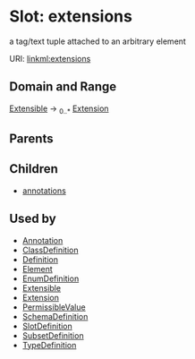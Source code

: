 
# Slot: extensions


a tag/text tuple attached to an arbitrary element

URI: [linkml:extensions](https://w3id.org/linkml/extensions)


## Domain and Range

[Extensible](Extensible.md) ->  <sub>0..*</sub>
 [Extension](Extension.md)

## Parents


## Children

 *  [annotations](annotations.md)

## Used by

 * [Annotation](Annotation.md)
 * [ClassDefinition](ClassDefinition.md)
 * [Definition](Definition.md)
 * [Element](Element.md)
 * [EnumDefinition](EnumDefinition.md)
 * [Extensible](Extensible.md)
 * [Extension](Extension.md)
 * [PermissibleValue](PermissibleValue.md)
 * [SchemaDefinition](SchemaDefinition.md)
 * [SlotDefinition](SlotDefinition.md)
 * [SubsetDefinition](SubsetDefinition.md)
 * [TypeDefinition](TypeDefinition.md)
